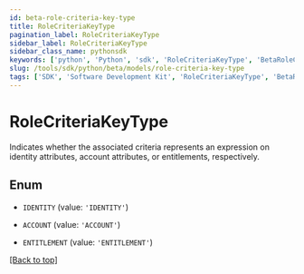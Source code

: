```yaml
---
id: beta-role-criteria-key-type
title: RoleCriteriaKeyType
pagination_label: RoleCriteriaKeyType
sidebar_label: RoleCriteriaKeyType
sidebar_class_name: pythonsdk
keywords: ['python', 'Python', 'sdk', 'RoleCriteriaKeyType', 'BetaRoleCriteriaKeyType'] 
slug: /tools/sdk/python/beta/models/role-criteria-key-type
tags: ['SDK', 'Software Development Kit', 'RoleCriteriaKeyType', 'BetaRoleCriteriaKeyType']
---
```


# RoleCriteriaKeyType

Indicates whether the associated criteria represents an expression on identity attributes, account attributes, or entitlements, respectively.

## Enum

* `IDENTITY` (value: `'IDENTITY'`)

* `ACCOUNT` (value: `'ACCOUNT'`)

* `ENTITLEMENT` (value: `'ENTITLEMENT'`)

[[Back to top]](#) 

